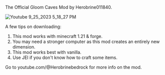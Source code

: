 The Official Gloom Caves Mod by Herobrine011840.

![Youtube 9_25_2023 5_18_27 PM](https://github.com/Herobrine011840/Gloom-Caves-Mod-For-Minecraft-Java/assets/139717119/104395b6-a3f0-46c6-b89d-275237358d42)


A few tips on downloading:
1. This mod works with minecraft 1.21 & forge.
2. You may need a stronger computer as this mod creates an entirely new dimension.
3. This mod works best with vanilla.
4. Use JEI if you don't know how to craft some items.

Go to youtube.com/@Herobrinebedrock for more info on the mod.
